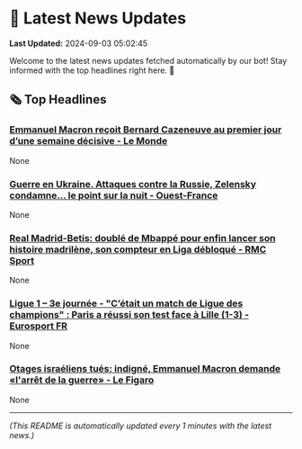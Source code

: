 # 📰 Latest News Updates
**Last Updated:** 2024-09-03 05:02:45

Welcome to the latest news updates fetched automatically by our bot! Stay informed with the top headlines right here. 🚀

## 🗞️ Top Headlines

### [Emmanuel Macron reçoit Bernard Cazeneuve au premier jour d’une semaine décisive - Le Monde](https://news.google.com/rss/articles/CBMi5gFBVV95cUxNa05mUHJIMWFBc09DYkZGMWJMeVFlT2VsWEVRS1FZanhidVVJVkcyUDVnTkhleTczQ3dwZ0pMS1ZkM2Fsb0M5QVBtVE1VaW00cm9RaEpVdGpKYV9NOFNUclJuVTZmc0VpSFZMZ1FrOWRPUWVIU3JUcDY2SlIwRFpRSTJhcU82Y0lSSXliSFdwMm1UdzQ0dWs1V0x1OHc1b3l0NTFZMEhhWTdFcmtPMndfSVBhTFhDTXFmNW1ncmlpZmdoblQxOUtlWnhaWUw2UWVJSUdyOGFGNncwYWN5WkVhNTE5ZFZQZw?oc=5)
None

### [Guerre en Ukraine. Attaques contre la Russie, Zelensky condamne… le point sur la nuit - Ouest-France](https://news.google.com/rss/articles/CBMi9AFBVV95cUxPcWV3RUZiSk9LcFlxeU92WE5sdzFLYTNMNlJzZTZmVUZVcHJieWxuc3lXazljWDYwOFNfQUNSNWhnUHpwRUFjbGI5Mm51Mnd3Vk1aWHo0TjVwOG41LUlWSFE4T2hzNVo4SG5FeFFKeTVjZlJtQmZEUGVCZnFBOWN4SFVXdWZCTDdnSHhWUkJXaHpVdy1QalJDNkx1NXVmNGZYcVZyRm1xSDZqc1ZUWWhBZDRVd0RZVi1JY0VBOGk5dEllTE5HT3RGMXhzRzk5dUZPdWxOX3UwNjZ5MjRXOHhlaDQzZUpNLVZXdzJibWs2RzVTQVE1?oc=5)
None

### [Real Madrid-Betis: doublé de Mbappé pour enfin lancer son histoire madrilène, son compteur en Liga débloqué - RMC Sport](https://news.google.com/rss/articles/CBMiqgFBVV95cUxOcl95ZjJZSUdOeGRWSTBUb3Y1SzIzc25JM0ZWM3pyc1ZTalBzQzFxZGQtYUhvWjVXYkZTT0UyZU5IN2F1THV4NERaTEdhdG5CSHhKclplclRBcldyZExNRDBueGRxS0VVYjdCMy1Ra0VCOTduMzJ1Rmt5NTh0RE5TZzczUUdMWm9zbnBicGE1bnNZQWkzbEJNVDRITnNYM1J5bjY1S0s4NXR2UQ?oc=5)
None

### [Ligue 1 – 3e journée - "C’était un match de Ligue des champions" : Paris a réussi son test face à Lille (1-3) - Eurosport FR](https://news.google.com/rss/articles/CBMihAJBVV95cUxNV3VHYWlmTjBvbU9ianM1QWpOWW01dWlWNHBnUE9hX3lRWTBXb01YeEJHd3Fpc3ZCZjl0bk5vVUJ2MTdXS0tmVEhseEdGNjVyV2NSejJHVS1xTkd0eG1BRE9ya0RoaUFpZWdPMUozeEFKZVdGc0ZvSHZNTG5QbWlibkFfdV9QT2RFQlctX0E3UXliOHBfRWFrOFh0WVN3RHZ0R0k2cE5CUFpQM3RrUUdzRTBwN1Boc3RjdWhyLXFMeDhNWlpucllFY1puRlZNRUt5OHA0S2N3RkFzMzN6bFpiR1VfTFNxOEhlY1VLODN6eThOYUVhMktTdnZwVFVjZ0V5TUllZQ?oc=5)
None

### [Otages israéliens tués: indigné, Emmanuel Macron demande «l'arrêt de la guerre» - Le Figaro](https://news.google.com/rss/articles/CBMiqwFBVV95cUxQcGt5UmFVRHdDOWtEcTU3M2tQRnV1V21tM0wtSHNtejgtc1lrSkhrcEhWdFRjMzBEWFE0bi1kTW14UHRRUGs2dlIxYVFXQUdvcGFnS2UyMGotOHl3cUl6SURBYU9nVklDV0ItcGFNc0w3UjBrMFYzMEtKZVZ3aWRTTktpaWdfdEhocjFmeVBxVXV5M2NsWDRpU3ZZaWxvRHNoelN3RXUxeEp6MmM?oc=5)
None

---
*(This README is automatically updated every 1 minutes with the latest news.)*
